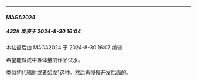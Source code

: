 ﻿
*****

####  MAGA2024  
##### 432#       发表于 2024-8-30 16:04

 本帖最后由 MAGA2024 于 2024-8-30 16:07 编辑 

希望能做成中等体量的作品试水。

类似初代辐射或者如龙1这种。然后再慢慢开发后面的。

